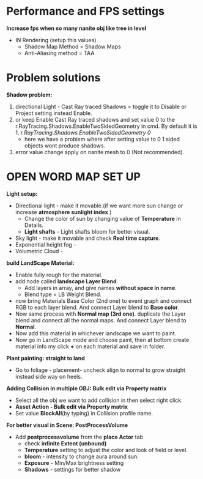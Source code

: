 # Performance and FPS settings
**Increase fps when so many nanite obj like tree in level**
- IN Rendering (setup this values) 
  - Shadow Map Method = Shadow Maps
  - Anti-Aliasing method = TAA


# Problem solutions

**Shadow problem:**

1. directional Light - Cast Ray traced Shadows = toggle it to Disable or Project setting instead Enable.
2. or keep Enable Cast Ray traced shadows and set value 0 to the r.RayTracing.Shadows.EnableTwoSidedGeometry in cmd. By default it is 1.
   *r.RayTracing.Shadows.EnableTwoSidedGeometry 0*
   - here we have a problem where after setting value to 0 1 sided objects wont produce shadows.
3. error value change apply on nanite mesh to 0 (Not recommended).







# OPEN WORD MAP SET UP

**Light setup:**

- Directional light - make it movable.(if we want more sun change or increase **atmosphere sunlight index** )
   - Change the color of sun by changing value of **Temperature** in Details.
   - **Light shafts** - Light shafts bloom for better visual.
- Sky light - make it movable and check **Real time capture**.
- Exponential height fog - 
- Volumetric Cloud - 


**build LandScape Material:**
- Enable fully rough for the material.
- add node called **landscape Layer Blend**.
   - Add layers in array, and give names **without space in name**.
   - Blend type = LB Weight Blend.
- now bring Materials Base Color (2nd one) to event graph and connect RGB to each layer blend. And connect Layer blend to **Base color**.
- Now same process with **Normal map (3rd one)**. duplicate the Layer blend and connect all the normal maps. And connect Layer blend to **Normal**.
- Now add this material in whichever landscape we want to paint.
- Now go in LandScape mode and choose paint, then at bottom create material info my click **+** on each material and save in folder.
  
**Plant painting: straight to land**
- Go to foliage - placement- uncheck align to normal to grow straight instead side way on heels.

**Adding Collision in multiple OBJ: Bulk edit via Property matrix**
- Select all the obj we want to add collision in then select right click.
- **Asset Action - Bulk edit via Property matrix**
- Set value **BlockAll**(by typing) in Collision profile name.

**For better visual in Scene: PostProcessVolume**
- Add **postprocessvolume** from the **place Actor** tab
  - check **infinite Extent (unbound)**
  - **Temperature** setting to adjust the color and look of field or level.
  - **bloom** - intensity to change aura around sun.
  - **Exposure** - Min/Max brightness setting
  - **Shadows** - settings for better shadow 









